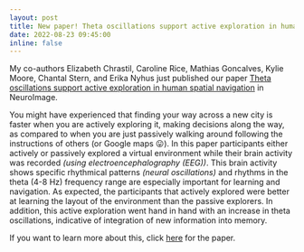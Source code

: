 ```yaml
---
layout: post
title: New paper! Theta oscillations support active exploration in human spatial navigation
date: 2022-08-23 09:45:00
inline: false
---
```


My co-authors Elizabeth Chrastil, Caroline Rice, Mathias Goncalves, Kylie Moore, Chantal Stern, and Erika Nyhus just published our paper <a href="https://doi.org/10.1016/j.neuroimage.2022.119581">Theta oscillations support active exploration in human spatial navigation</a> in NeuroImage.

You might have experienced that finding your way across a new city is faster when you are actively exploring it, making decisions along the way, as compared to when you are just passively walking around following the instructions of others (or Google maps 😛). In this paper participants either actively or passively explored a virtual environment while their brain activity was recorded <i>(using electroencephalography (EEG))</i>. This brain activity shows specific rhythmical patterns <i>(neural oscillations)</i> and rhythms in the theta (4-8 Hz) frequency range are especially important for learning and navigation. As expected, the participants that actively explored were better at learning the layout of the environment than the passive explorers. In addition, this active exploration went hand in hand with an increase in theta oscillations, indicative of integration of new information into memory. 

If you want to learn more about this, click <a href="https://doi.org/10.1016/j.neuroimage.2022.119581">here</a> for the paper.



